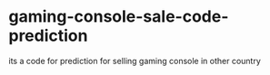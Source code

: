 # gaming-console-sale-code-prediction
its a code for prediction for selling gaming console in other country 
